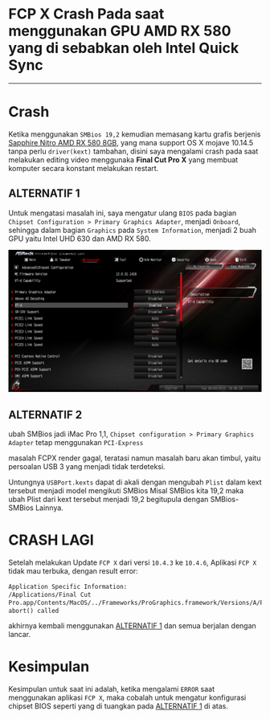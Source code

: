 # FCP X Crash Pada saat menggunakan GPU AMD RX 580 yang di sebabkan oleh Intel Quick Sync
---

# Crash

Ketika menggunakan `SMBios 19,2` kemudian memasang kartu grafis berjenis [Sapphire Nitro AMD RX 580 8GB](https://www.sapphiretech.com/en/consumer/nitro-rx-580-8g-g5),
yang mana support OS X mojave 10.14.5 tanpa perlu `driver(kext)` tambahan,
disini saya mengalami crash pada saat  melakukan editing video menggunaka **Final Cut Pro X** yang membuat komputer secara konstant melakukan restart.

## ALTERNATIF 1
Untuk mengatasi masalah ini, saya mengatur ulang `BIOS` pada bagian `Chipset Configuration > Primary Graphics Adapter`, menjadi `Onboard`,
sehingga dalam bagian `Graphics` pada `System Information`, menjadi 2 buah GPU yaitu Intel UHD 630 dan AMD RX 580.

![Primary Graphics Adapter](https://github.com/javanesse/Asrock-Phantom-Gaming-4s-Hackintosh/raw/master/Images/Asrock%20Phantom%20Gaming%204s/Bios%20Settings/3.jpg)

## ALTERNATIF 2
ubah SMBios jadi iMac Pro 1,1, `Chipset configuration > Primary Graphics Adapter` tetap menggunakan `PCI-Express`

masalah FCPX render gagal, teratasi
namun masalah baru akan timbul, yaitu persoalan USB 3 yang menjadi tidak terdeteksi.

Untungnya `USBPort.kexts` dapat di akali dengan mengubah `Plist` dalam kext tersebut menjadi model mengikuti SMBios
Misal SMBios kita 19,2 maka ubah Plist dari kext tersebut menjadi 19,2 begitupula dengan SMBios-SMBios Lainnya.


# CRASH LAGI
Setelah melakukan Update `FCP X` dari versi `10.4.3` ke `10.4.6`, Aplikasi `FCP X` tidak mau terbuka, 
dengan result error:

```
Application Specific Information:
/Applications/Final Cut Pro.app/Contents/MacOS/../Frameworks/ProGraphics.framework/Versions/A/ProGraphics
abort() called
```
akhirnya kembali menggunakan [ALTERNATIF 1](#alternatif-1) dan semua berjalan dengan lancar.

# Kesimpulan
Kesimpulan untuk saat ini adalah, ketika mengalami `ERROR` saat menggunakan aplikasi `FCP X`, maka cobalah untuk mengatur konfigurasi chipset BIOS seperti yang di tuangkan pada [ALTERNATIF 1](#alternatif-1) di atas.

